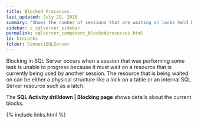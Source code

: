 ```yaml
---
title: ﻿Blocked Processes
last_updated: July 29, 2016
summary: "Shows the number of sessions that are waiting on locks held by others."
sidebar: c_sqlserver_sidebar
permalink: sqlserver_component_blockedprocesses.html
id: btnLocks
folder: ConnectSQLServer
---
```


Blocking in SQL Server occurs when a session that was performing some task is unable to progress because it must wait on a resource that is currently being used by another session. The resource that is being waited on can be either a physical structure like a lock on a table or an internal SQL Server resource such as a latch.

The **SQL Activity drilldown \| Blocking page** shows details about the current blocks.

{% include links.html %}
